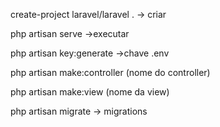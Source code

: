 create-project laravel/laravel . -> criar

php artisan serve ->executar

php artisan key:generate ->chave .env

php artisan make:controller (nome do controller)

php artisan make:view (nome da view)

php artisan migrate -> migrations